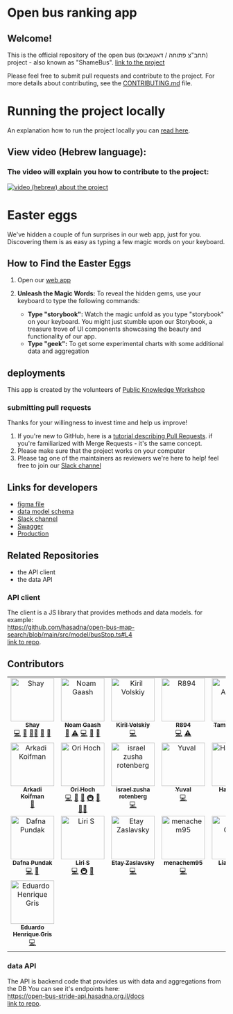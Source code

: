 # Open bus ranking app

## Welcome!
This is the official repository of the open bus (תחב"צ פתוחה / דאטאבוס) project - also known as "ShameBus".
[link to the project](https://open-bus-map-search.hasadna.org.il/dashboard)

Please feel free to submit pull requests and contribute to the project.
For more details about contributing, see the [CONTRIBUTING.md](CONTRIBUTING.md) file.

# Running the project locally
An explanation how to run the project locally you can [read here](CONTRIBUTING.md#running-the-project-on-a-local-environment).

## View video (Hebrew language):
### The video will explain you how to contribute to the project:   
[![video (hebrew) about the project](https://img.youtube.com/vi/6H6jkJCVhgk/0.jpg)](https://www.youtube.com/watch?v=6H6jkJCVhgk)

# Easter eggs
We've hidden a couple of fun surprises in our web app, just for you. Discovering them is as easy as typing a few magic words on your keyboard.

## How to Find the Easter Eggs
1. Open our [web app](https://open-bus-map-search.hasadna.org.il/dashboard)
2. **Unleash the Magic Words:**
   To reveal the hidden gems, use your keyboard to type the following commands:

   - **Type "storybook":**
     Watch the magic unfold as you type "storybook" on your keyboard. You might just stumble upon our Storybook, a treasure trove of UI components showcasing the beauty and functionality of our app.
   - **Type "geek":**
     To get some experimental charts with some additional data and aggregation


## deployments

This app is created by the volunteers of [Public Knowledge Workshop](https://www.hasadna.org.il/)

### submitting pull requests
Thanks for your willingness to invest time and help us improve!
1. If you're new to GitHub, here is a [tutorial describing Pull Requests](https://docs.github.com/en/pull-requests/collaborating-with-pull-requests/proposing-changes-to-your-work-with-pull-requests/creating-a-pull-request). if you're familiarized with Merge Requests - it's the same concept.
2. Please make sure that the project works on your computer
3. Please tag one of the maintainers as reviewers
we're here to help! feel free to join our [Slack channel](https://join.slack.com/t/hasadna/shared_invite/zt-21qipktl1-7yF4FYJVxAqXl0wE4DlMKQ) 

## Links for developers
* [figma file](https://www.figma.com/file/Plw8Uuu6U96CcX5tJyRMoW/Public-Transportation-visual-informaiton?node-id=0%3A1&t=EJCQpeg5zSbVXLUx-0)
* [data model schema](https://github.com/hasadna/open-bus-stride-db/blob/main/DATA_MODEL.md)
* [Slack channel](https://join.slack.com/t/hasadna/shared_invite/zt-21qipktl1-7yF4FYJVxAqXl0wE4DlMKQ)
* [Swagger](https://open-bus-stride-api.hasadna.org.il/docs)
* [Production](https://open-bus-map-search.hasadna.org.il/dashboard)

## Related Repositories 
- the API client
- the data API

### API client
The client is a JS library that provides methods and data models. for example:  
https://github.com/hasadna/open-bus-map-search/blob/main/src/model/busStop.ts#L4   
[link to repo](https://github.com/iliakap/open-bus-stride-client).


## Contributors

<!-- ALL-CONTRIBUTORS-LIST:START - Do not remove or modify this section -->
<!-- prettier-ignore-start -->
<!-- markdownlint-disable -->
<table>
  <tbody>
    <tr>
      <td align="center" valign="top" width="14.28%"><a href="https://github.com/ShayAdler"><img src="https://avatars.githubusercontent.com/u/61648359?v=4?s=100" width="100px;" alt="Shay"/><br /><sub><b>Shay</b></sub></a><br /><a href="#code-ShayAdler" title="Code">💻</a> <a href="#doc-ShayAdler" title="Documentation">📖</a> <a href="#mentoring-ShayAdler" title="Mentoring">🧑‍🏫</a> <a href="#ideas-ShayAdler" title="Ideas, Planning, & Feedback">🤔</a> <a href="#research-ShayAdler" title="Research">🔬</a></td>
      <td align="center" valign="top" width="14.28%"><a href="http://noam-gaash.co.il"><img src="https://avatars.githubusercontent.com/u/11145132?v=4?s=100" width="100px;" alt="Noam Gaash"/><br /><sub><b>Noam Gaash</b></sub></a><br /><a href="#projectManagement-NoamGaash" title="Project Management">📆</a> <a href="#test-NoamGaash" title="Tests">⚠️</a> <a href="#code-NoamGaash" title="Code">💻</a> <a href="#doc-NoamGaash" title="Documentation">📖</a> <a href="#review-NoamGaash" title="Reviewed Pull Requests">👀</a></td>
      <td align="center" valign="top" width="14.28%"><a href="https://github.com/KirilCycle"><img src="https://avatars.githubusercontent.com/u/118115736?v=4?s=100" width="100px;" alt="Kiril Volskiy"/><br /><sub><b>Kiril Volskiy</b></sub></a><br /><a href="#code-KirilCycle" title="Code">💻</a></td>
      <td align="center" valign="top" width="14.28%"><a href="https://github.com/R894"><img src="https://avatars.githubusercontent.com/u/54629307?v=4?s=100" width="100px;" alt="R894"/><br /><sub><b>R894</b></sub></a><br /><a href="#code-R894" title="Code">💻</a> <a href="#test-R894" title="Tests">⚠️</a></td>
      <td align="center" valign="top" width="14.28%"><a href="https://www.linkedin.com/in/tamir-abutbul-10a695178/"><img src="https://avatars.githubusercontent.com/u/34707669?v=4?s=100" width="100px;" alt="Tamir Abutbul"/><br /><sub><b>Tamir Abutbul</b></sub></a><br /><a href="#code-Tamir198" title="Code">💻</a> <a href="#review-Tamir198" title="Reviewed Pull Requests">👀</a></td>
      <td align="center" valign="top" width="14.28%"><a href="https://github.com/aviv1620"><img src="https://avatars.githubusercontent.com/u/44925669?v=4?s=100" width="100px;" alt="aviv1620"/><br /><sub><b>aviv1620</b></sub></a><br /><a href="#review-aviv1620" title="Reviewed Pull Requests">👀</a> <a href="#code-aviv1620" title="Code">💻</a></td>
      <td align="center" valign="top" width="14.28%"><a href="https://github.com/davis0011"><img src="https://avatars.githubusercontent.com/u/104071579?v=4?s=100" width="100px;" alt="davis0011"/><br /><sub><b>davis0011</b></sub></a><br /><a href="#code-davis0011" title="Code">💻</a></td>
    </tr>
    <tr>
      <td align="center" valign="top" width="14.28%"><a href="https://arkadik94.github.io/"><img src="https://avatars.githubusercontent.com/u/76536506?v=4?s=100" width="100px;" alt="Arkadi Koifman"/><br /><sub><b>Arkadi Koifman</b></sub></a><br /><a href="#review-ArkadiK94" title="Reviewed Pull Requests">👀</a></td>
      <td align="center" valign="top" width="14.28%"><a href="https://github.com/OriHoch"><img src="https://avatars.githubusercontent.com/u/1198854?v=4?s=100" width="100px;" alt="Ori Hoch"/><br /><sub><b>Ori Hoch</b></sub></a><br /><a href="#code-OriHoch" title="Code">💻</a> <a href="#data-OriHoch" title="Data">🔣</a> <a href="#doc-OriHoch" title="Documentation">📖</a> <a href="#infra-OriHoch" title="Infrastructure (Hosting, Build-Tools, etc)">🚇</a> <a href="#maintenance-OriHoch" title="Maintenance">🚧</a> <a href="#mentoring-OriHoch" title="Mentoring">🧑‍🏫</a></td>
      <td align="center" valign="top" width="14.28%"><a href="https://github.com/zushar"><img src="https://avatars.githubusercontent.com/u/100128949?v=4?s=100" width="100px;" alt="israel zusha rotenberg"/><br /><sub><b>israel zusha rotenberg</b></sub></a><br /><a href="#code-zushar" title="Code">💻</a></td>
      <td align="center" valign="top" width="14.28%"><a href="https://github.com/YuvalMasada"><img src="https://avatars.githubusercontent.com/u/5049780?v=4?s=100" width="100px;" alt="Yuval"/><br /><sub><b>Yuval</b></sub></a><br /><a href="#code-YuvalMasada" title="Code">💻</a></td>
      <td align="center" valign="top" width="14.28%"><a href="https://github.com/Haswell-s"><img src="https://avatars.githubusercontent.com/u/62185136?v=4?s=100" width="100px;" alt="Haswell-s"/><br /><sub><b>Haswell-s</b></sub></a><br /><a href="#code-Haswell-s" title="Code">💻</a></td>
      <td align="center" valign="top" width="14.28%"><a href="https://github.com/itsoriki"><img src="https://avatars.githubusercontent.com/u/93577239?v=4?s=100" width="100px;" alt="Ori Hazan"/><br /><sub><b>Ori Hazan</b></sub></a><br /><a href="#code-itsoriki" title="Code">💻</a></td>
      <td align="center" valign="top" width="14.28%"><a href="https://github.com/dorinzrihen"><img src="https://avatars.githubusercontent.com/u/20385035?v=4?s=100" width="100px;" alt="dorinzrihen"/><br /><sub><b>dorinzrihen</b></sub></a><br /><a href="#code-dorinzrihen" title="Code">💻</a></td>
    </tr>
    <tr>
      <td align="center" valign="top" width="14.28%"><a href="https://portfolio-next-js-phi.vercel.app/"><img src="https://avatars.githubusercontent.com/u/57066118?v=4?s=100" width="100px;" alt="Dafna Pundak"/><br /><sub><b>Dafna Pundak</b></sub></a><br /><a href="#code-DafnaPundak" title="Code">💻</a> <a href="#review-DafnaPundak" title="Reviewed Pull Requests">👀</a></td>
      <td align="center" valign="top" width="14.28%"><a href="https://reallyliri.com"><img src="https://avatars.githubusercontent.com/u/16985735?v=4?s=100" width="100px;" alt="Liri S"/><br /><sub><b>Liri S</b></sub></a><br /><a href="#code-ReallyLiri" title="Code">💻</a> <a href="#infra-ReallyLiri" title="Infrastructure (Hosting, Build-Tools, etc)">🚇</a> <a href="#ideas-ReallyLiri" title="Ideas, Planning, & Feedback">🤔</a></td>
      <td align="center" valign="top" width="14.28%"><a href="https://github.com/EtayZaslavsky"><img src="https://avatars.githubusercontent.com/u/105246259?v=4?s=100" width="100px;" alt="Etay Zaslavsky"/><br /><sub><b>Etay Zaslavsky</b></sub></a><br /><a href="#code-EtayZaslavsky" title="Code">💻</a></td>
      <td align="center" valign="top" width="14.28%"><a href="https://github.com/menachem95"><img src="https://avatars.githubusercontent.com/u/105776588?v=4?s=100" width="100px;" alt="menachem95"/><br /><sub><b>menachem95</b></sub></a><br /><a href="#code-menachem95" title="Code">💻</a></td>
      <td align="center" valign="top" width="14.28%"><a href="https://github.com/LiadOvdat5"><img src="https://avatars.githubusercontent.com/u/61656328?v=4?s=100" width="100px;" alt="Liad Ovdat"/><br /><sub><b>Liad Ovdat</b></sub></a><br /><a href="#code-LiadOvdat5" title="Code">💻</a></td>
      <td align="center" valign="top" width="14.28%"><a href="https://github.com/asidelnik"><img src="https://avatars.githubusercontent.com/u/10272524?v=4?s=100" width="100px;" alt="Amos Sidelnik"/><br /><sub><b>Amos Sidelnik</b></sub></a><br /><a href="#code-asidelnik" title="Code">💻</a></td>
      <td align="center" valign="top" width="14.28%"><a href="https://github.com/TomRytt"><img src="https://avatars.githubusercontent.com/u/86921461?v=4?s=100" width="100px;" alt="Tom Rytt"/><br /><sub><b>Tom Rytt</b></sub></a><br /><a href="#code-TomRytt" title="Code">💻</a></td>
    </tr>
    <tr>
      <td align="center" valign="top" width="14.28%"><a href="https://github.com/griseduardo"><img src="https://avatars.githubusercontent.com/u/34499486?v=4?s=100" width="100px;" alt="Eduardo Henrique Gris"/><br /><sub><b>Eduardo Henrique Gris</b></sub></a><br /><a href="#code-griseduardo" title="Code">💻</a></td>
    </tr>
  </tbody>
</table>

<!-- markdownlint-restore -->
<!-- prettier-ignore-end -->

<!-- ALL-CONTRIBUTORS-LIST:END -->

### data API
The API is backend code that provides us with data and aggregations from the DB
You can see it's endpoints here:   
https://open-bus-stride-api.hasadna.org.il/docs     
[link to repo](https://github.com/hasadna/open-bus-stride-api).